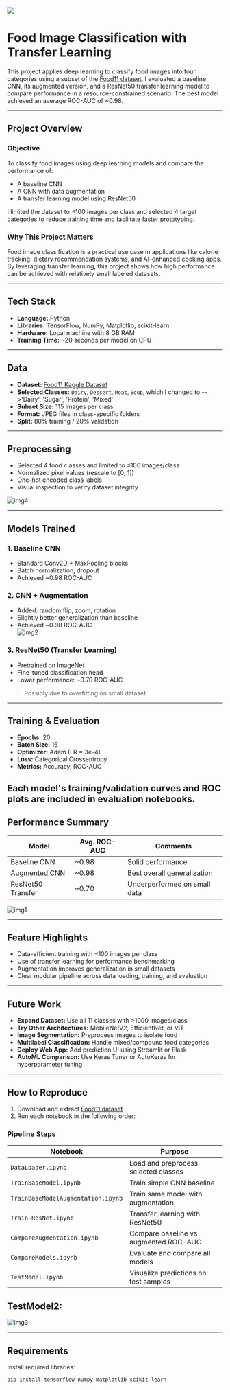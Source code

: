 ![](UTA-DataScience-Logo.png)

# Food Image Classification with Transfer Learning

This project applies deep learning to classify food images into four categories using a subset of the [Food11 dataset](https://www.kaggle.com/datasets/trolukovich/food11-image-dataset). I evaluated a baseline CNN, its augmented version, and a ResNet50 transfer learning model to compare performance in a resource-constrained scenario. The best model achieved an average ROC-AUC of ~0.98.

---

##  Project Overview

###  Objective
To classify food images using deep learning models and compare the performance of:
- A baseline CNN
- A CNN with data augmentation
- A transfer learning model using ResNet50

I limited the dataset to ≤100 images per class and selected 4 target categories to reduce training time and facilitate faster prototyping.

###  Why This Project Matters
Food image classification is a practical use case in applications like calorie tracking, dietary recommendation systems, and AI-enhanced cooking apps. By leveraging transfer learning, this project shows how high performance can be achieved with relatively small labeled datasets.

---

##  Tech Stack

- **Language:** Python
- **Libraries:** TensorFlow, NumPy, Matplotlib, scikit-learn
- **Hardware:** Local machine with 8 GB RAM
- **Training Time:** ~20 seconds per model on CPU

---

##  Data

- **Dataset:** [Food11 Kaggle Dataset](https://www.kaggle.com/datasets/trolukovich/food11-image-dataset)
- **Selected Classes:** `Dairy`, `Dessert`, `Meat`, `Soup`, which I changed to -->'Dairy', 'Sugar', 'Protein', 'Mixed'
- **Subset Size:** 115 images per class
- **Format:** JPEG files in class-specific folders
- **Split:** 80% training / 20% validation

---

##  Preprocessing

- Selected 4 food classes and limited to ≤100 images/class
- Normalized pixel values (rescale to [0, 1])
- One-hot encoded class labels
- Visual inspection to verify dataset integrity
  
![img4](img4.png)

---

## Models Trained

### 1. Baseline CNN  
- Standard Conv2D + MaxPooling blocks  
- Batch normalization, dropout  
- Achieved ~0.98 ROC-AUC

### 2. CNN + Augmentation  
- Added: random flip, zoom, rotation  
- Slightly better generalization than baseline  
- Achieved ~0.98 ROC-AUC  
![img2](img2.png)


### 3. ResNet50 (Transfer Learning)  
- Pretrained on ImageNet  
- Fine-tuned classification head  
- Lower performance: ~0.70 ROC-AUC  
> Possibly due to overfitting on small dataset

---

##  Training & Evaluation

- **Epochs:** 20  
- **Batch Size:** 16  
- **Optimizer:** Adam (LR = 3e-4)  
- **Loss:** Categorical Crossentropy  
- **Metrics:** Accuracy, ROC-AUC

Each model's training/validation curves and ROC plots are included in evaluation notebooks.
---

##  Performance Summary

| Model              | Avg. ROC-AUC | Comments                     |
|-------------------|--------------|------------------------------|
| Baseline CNN       | ~0.98        | Solid performance            |
| Augmented CNN      | ~0.98        | Best overall generalization  |
| ResNet50 Transfer  | ~0.70        | Underperformed on small data |

![img1](img1.png)

---

##  Feature Highlights

- Data-efficient training with ≤100 images per class
- Use of transfer learning for performance benchmarking
- Augmentation improves generalization in small datasets
- Clear modular pipeline across data loading, training, and evaluation

---

##  Future Work

- **Expand Dataset:** Use all 11 classes with >1000 images/class  
- **Try Other Architectures:** MobileNetV2, EfficientNet, or ViT  
- **Image Segmentation:** Preprocess images to isolate food  
- **Multilabel Classification:** Handle mixed/compound food categories  
- **Deploy Web App:** Add prediction UI using Streamlit or Flask  
- **AutoML Comparison:** Use Keras Tuner or AutoKeras for hyperparameter tuning

---

##  How to Reproduce

1. Download and extract [Food11 dataset](https://www.kaggle.com/datasets/trolukovich/food11-image-dataset)
2. Run each notebook in the following order:

###  Pipeline Steps

| Notebook                         | Purpose                                |
|----------------------------------|----------------------------------------|
| `DataLoader.ipynb`               | Load and preprocess selected classes   |
| `TrainBaseModel.ipynb`           | Train simple CNN baseline              |
| `TrainBaseModelAugmentation.ipynb` | Train same model with augmentation  |
| `Train-ResNet.ipynb`             | Transfer learning with ResNet50        |
| `CompareAugmentation.ipynb`      | Compare baseline vs augmented ROC-AUC  |
| `CompareModels.ipynb`            | Evaluate and compare all models        |
| `TestModel.ipynb`                | Visualize predictions on test samples  |

## TestModel2:
![img3](img3.png)

---

##  Requirements

Install required libraries:

```bash
pip install tensorflow numpy matplotlib scikit-learn
